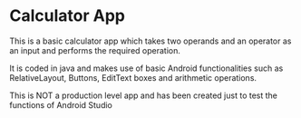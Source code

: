 # Calculator App
This is a basic calculator app which takes two operands and an operator as an input and performs the required operation.

It is coded in java and makes use of basic Android functionalities such as RelativeLayout, Buttons, EditText boxes and arithmetic operations.

This is NOT a production level app and has been created just to test the functions of Android Studio
